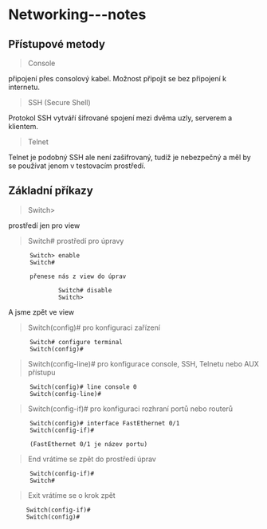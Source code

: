 # Networking---notes
## Přístupové metody
> Console <br>

připojení přes consolový kabel. Možnost připojit se bez připojení k internetu.

> SSH (Secure Shell) <br>

Protokol SSH vytváří šifrované spojení mezi dvěma uzly, serverem a klientem.

> Telnet <br>

Telnet je podobný SSH ale není zašifrovaný, tudíž je nebezpečný a měl by se používat jenom v testovacím prostředí.


## Základní příkazy
> Switch> <br>

prostředí jen pro view
> Switch# 
prostředí pro úpravy <br>

          Switch> enable
          Switch# 

          přenese nás z view do úprav 

                  Switch# disable
                  Switch>

 A jsme zpět ve view <br>

> Switch(config)# pro konfiguraci zařízení <br>

          Switch# configure terminal 
          Switch(config)#

> Switch(config-line)# pro konfigurace console, SSH, Telnetu nebo AUX přístupu <br>

          Switch(config)# line console 0 
          Switch(config-line)#

> Switch(config-if)# pro konfiguraci rozhraní portů nebo routerů <br>

          Switch(config)# interface FastEthernet 0/1
          Switch(config-if)# 

          (FastEthernet 0/1 je název portu)

>End vrátíme se zpět do prostředí úprav <br>

          Switch(config-if)# 
          Switch#


>Exit vrátíme se o krok zpět <br>

         Switch(config-if)# 
         Switch(config)#
          




 

 




